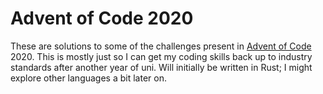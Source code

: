 # Advent of Code 2020 #

These are solutions to some of the challenges present in [Advent of Code](https://adventofcode.com/) 2020. This is mostly just so I can get my coding skills back up to industry standards after another year of uni. Will initially be written in Rust; I might explore other languages a bit later on.